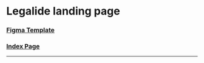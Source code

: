 # Legalide landing page 

### [Figma Template](https://www.figma.com/file/uYEVZl5ftL4M2mINrRZ3ZI/%5BPublished%5D%5BEN%5D-%C2%ABLegalide%C2%BB?node-id=964%3A5456)

### [Index Page](https://shugga939.github.io/Legalide/)

***
